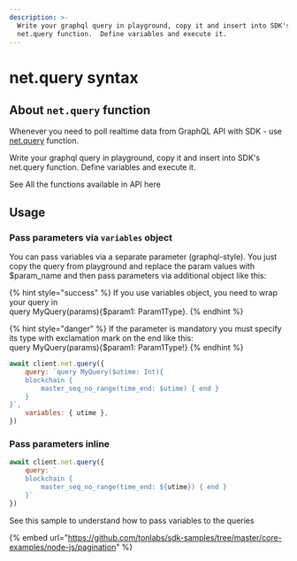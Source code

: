 ```yaml
---
description: >-
  Write your graphql query in playground, copy it and insert into SDK's
  net.query function.  Define variables and execute it.
---
```


# net.query syntax

## About `net.query` function

Whenever you need to poll realtime data from GraphQL API with SDK - use [net.query](../../reference/types-and-methods/mod\_net.md#query) function.&#x20;

Write your graphql query in playground, copy it and insert into SDK's net.query function.  Define variables and execute it.&#x20;

See All the functions available in API here&#x20;

## Usage

### Pass parameters via `variables` object

You can pass variables via a separate parameter (graphql-style). You just copy the query from playground and replace the param values with $param\_name and then pass parameters via additional object like this:

{% hint style="success" %}
If you use variables object, you need to wrap your query in \
query MyQuery(params){$param1: Param1Type}.&#x20;
{% endhint %}

{% hint style="danger" %}
If the parameter is mandatory you must specify its type with exclamation mark on the end like this:\
query MyQuery(params){$param1: Param1Type!}
{% endhint %}

```javascript
await client.net.query({
    query: `query MyQuery($utime: Int){
    blockchain {
        master_seq_no_range(time_end: $utime) { end }
    }
}`,
    variables: { utime },
})
```

### Pass parameters inline

```javascript
await client.net.query({
    query: `
    blockchain {
        master_seq_no_range(time_end: ${utime}) { end }
    }`
})
```

See this sample to understand how to pass variables to the queries

{% embed url="https://github.com/tonlabs/sdk-samples/tree/master/core-examples/node-js/pagination" %}
